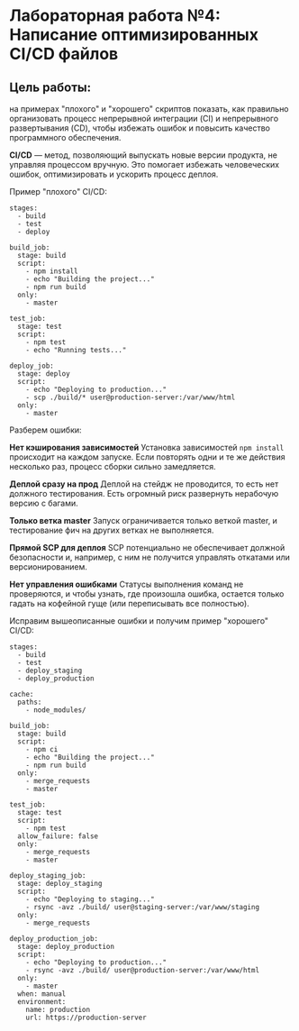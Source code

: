 # Лабораторная работа №4: Написание оптимизированных CI/CD файлов

## Цель работы:
на примерах "плохого" и "хорошего" скриптов показать, как правильно организовать процесс непрерывной интеграции (CI) и непрерывного развертывания (CD), чтобы избежать ошибок и повысить качество программного обеспечения.


**CI/CD** — метод, позволяющий выпускать новые версии продукта, не управляя процессом вручную. Это помогает избежать человеческих ошибок, оптимизировать и ускорить процесс деплоя.

Пример "плохого" CI/CD:

```
stages:
  - build
  - test
  - deploy

build_job:
  stage: build
  script:
    - npm install
    - echo "Building the project..."
    - npm run build
  only:
    - master

test_job:
  stage: test
  script:
    - npm test
    - echo "Running tests..."

deploy_job:
  stage: deploy
  script:
    - echo "Deploying to production..."
    - scp ./build/* user@production-server:/var/www/html
  only:
    - master
```

Разберем ошибки:

**Нет кэширования зависимостей**
Установка зависимостей `npm install` происходит на каждом запуске. Если повторять одни и те же действия несколько раз, процесс сборки сильно замедляется.

**Деплой сразу на прод**
Деплой на стейдж не проводится, то есть нет должного тестирования. Есть огромный риск развернуть нерабочую версию с багами.

**Только ветка master**
Запуск ограничивается только веткой master, и тестирование фич на других ветках не выполняется.

**Прямой SCP для деплоя**
SCP потенциально не обеспечивает должной безопасности и, например, с ним не получится управлять откатами или версионированием.

**Нет управления ошибками**
Статусы выполнения команд не проверяются, и чтобы узнать, где произошла ошибка, остается только гадать на кофейной гуще (или переписывать все полностью).


Исправим вышеописанные ошибки и получим пример "хорошего" CI/CD:

```
stages:
  - build
  - test
  - deploy_staging
  - deploy_production

cache:
  paths:
    - node_modules/

build_job:
  stage: build
  script:
    - npm ci
    - echo "Building the project..."
    - npm run build
  only:
    - merge_requests
    - master

test_job:
  stage: test
  script:
    - npm test
  allow_failure: false
  only:
    - merge_requests
    - master

deploy_staging_job:
  stage: deploy_staging
  script:
    - echo "Deploying to staging..."
    - rsync -avz ./build/ user@staging-server:/var/www/staging
  only:
    - merge_requests

deploy_production_job:
  stage: deploy_production
  script:
    - echo "Deploying to production..."
    - rsync -avz ./build/ user@production-server:/var/www/html
  only:
    - master
  when: manual
  environment:
    name: production
    url: https://production-server
```
